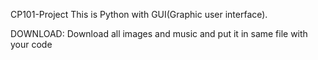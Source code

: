 CP101-Project
This is Python with GUI(Graphic user interface).


DOWNLOAD:
Download all images and music and put it in same file with your code
